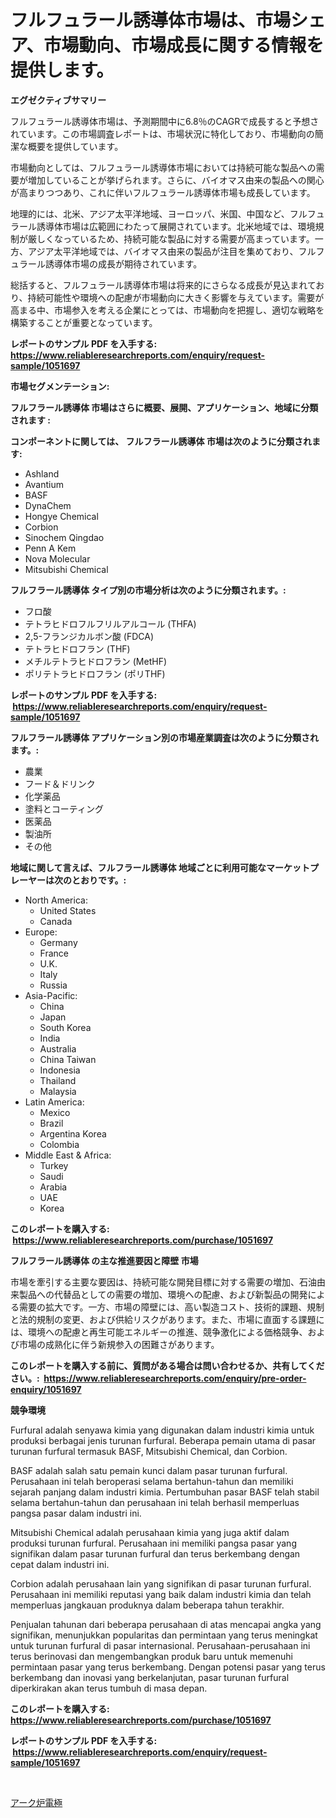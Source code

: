 <p><h1>フルフュラール誘導体市場は、市場シェア、市場動向、市場成長に関する情報を提供します。</h1></p><p><strong>エグゼクティブサマリー</strong></p>
<p><p>フルフュラール誘導体市場は、予測期間中に6.8％のCAGRで成長すると予想されています。この市場調査レポートは、市場状況に特化しており、市場動向の簡潔な概要を提供しています。</p><p>市場動向としては、フルフュラール誘導体市場においては持続可能な製品への需要が増加していることが挙げられます。さらに、バイオマス由来の製品への関心が高まりつつあり、これに伴いフルフュラール誘導体市場も成長しています。</p><p>地理的には、北米、アジア太平洋地域、ヨーロッパ、米国、中国など、フルフュラール誘導体市場は広範囲にわたって展開されています。北米地域では、環境規制が厳しくなっているため、持続可能な製品に対する需要が高まっています。一方、アジア太平洋地域では、バイオマス由来の製品が注目を集めており、フルフュラール誘導体市場の成長が期待されています。</p><p>総括すると、フルフュラール誘導体市場は将来的にさらなる成長が見込まれており、持続可能性や環境への配慮が市場動向に大きく影響を与えています。需要が高まる中、市場参入を考える企業にとっては、市場動向を把握し、適切な戦略を構築することが重要となっています。</p></p>
<p><strong>レポートのサンプル PDF を入手する: <a href="https://www.reliableresearchreports.com/enquiry/request-sample/1051697">https://www.reliableresearchreports.com/enquiry/request-sample/1051697</a></strong></p>
<p><strong>市場セグメンテーション:</strong></p>
<p><strong> フルフラール誘導体 市場はさらに概要、展開、アプリケーション、地域に分類されます :</strong></p>
<p><strong>コンポーネントに関しては、 フルフラール誘導体 市場は次のように分類されます: &nbsp;</strong></p>
<p><ul><li>Ashland</li><li>Avantium</li><li>BASF</li><li>DynaChem</li><li>Hongye Chemical</li><li>Corbion</li><li>Sinochem Qingdao</li><li>Penn A Kem</li><li>Nova Molecular</li><li>Mitsubishi Chemical</li></ul></p>
<p><strong> フルフラール誘導体 タイプ別の市場分析は次のように分類されます。:</strong></p>
<p><ul><li>フロ酸</li><li>テトラヒドロフルフリルアルコール (THFA)</li><li>2,5-フランジカルボン酸 (FDCA)</li><li>テトラヒドロフラン (THF)</li><li>メチルテトラヒドロフラン (MetHF)</li><li>ポリテトラヒドロフラン (ポリTHF)</li></ul></p>
<p><strong>レポートのサンプル PDF を入手する: &nbsp;<a href="https://www.reliableresearchreports.com/enquiry/request-sample/1051697">https://www.reliableresearchreports.com/enquiry/request-sample/1051697</a></strong></p>
<p><strong> フルフラール誘導体 アプリケーション別の市場産業調査は次のように分類されます。:</strong></p>
<p><ul><li>農業</li><li>フード＆ドリンク</li><li>化学薬品</li><li>塗料とコーティング</li><li>医薬品</li><li>製油所</li><li>その他</li></ul></p>
<p><strong>地域に関して言えば、フルフラール誘導体 地域ごとに利用可能なマーケットプレーヤーは次のとおりです。:</strong></p>
<p><ul>
    <li>
        North America:
        <ul>
            <li>United States</li>
            <li>Canada</li>
        </ul>
    </li>
    <li>
        Europe:
        <ul>
            <li>Germany</li>
            <li>France</li>
            <li>U.K.</li>
            <li>Italy</li>
            <li>Russia</li>
        </ul>
    </li>
    <li>
        Asia-Pacific:
        <ul>
            <li>China</li>
            <li>Japan</li>
            <li>South Korea</li>
            <li>India</li>
            <li>Australia</li>
            <li>China Taiwan</li>
            <li>Indonesia</li>
            <li>Thailand</li>
            <li>Malaysia</li>
        </ul>
    </li>
    <li>
        Latin America:
        <ul>
            <li>Mexico</li>
            <li>Brazil</li>
            <li>Argentina Korea</li>
            <li>Colombia</li>
        </ul>
    </li>
    <li>
        Middle East & Africa:
        <ul>
            <li>Turkey</li>
            <li>Saudi</li>
            <li>Arabia</li>
            <li>UAE</li>
            <li>Korea</li>
        </ul>
    </li>
    </ul></p>
<p><strong>このレポートを購入する: &nbsp;<a href="https://www.reliableresearchreports.com/purchase/1051697">https://www.reliableresearchreports.com/purchase/1051697</a></strong></p>
<p><strong>フルフラール誘導体 の主な推進要因と障壁 市場</strong></p>
<p><p>市場を牽引する主要な要因は、持続可能な開発目標に対する需要の増加、石油由来製品への代替品としての需要の増加、環境への配慮、および新製品の開発による需要の拡大です。一方、市場の障壁には、高い製造コスト、技術的課題、規制と法的規制の変更、および供給リスクがあります。また、市場に直面する課題には、環境への配慮と再生可能エネルギーの推進、競争激化による価格競争、および市場の成熟化に伴う新規参入の困難さがあります。</p></p>
<p><strong>このレポートを購入する前に、質問がある場合は問い合わせるか、共有してください。:&nbsp; <a href="https://www.reliableresearchreports.com/enquiry/pre-order-enquiry/1051697">https://www.reliableresearchreports.com/enquiry/pre-order-enquiry/1051697</a></strong></p>
<p><strong>競争環境</strong></p>
<p><p>Furfural adalah senyawa kimia yang digunakan dalam industri kimia untuk produksi berbagai jenis turunan furfural. Beberapa pemain utama di pasar turunan furfural termasuk BASF, Mitsubishi Chemical, dan Corbion.</p><p>BASF adalah salah satu pemain kunci dalam pasar turunan furfural. Perusahaan ini telah beroperasi selama bertahun-tahun dan memiliki sejarah panjang dalam industri kimia. Pertumbuhan pasar BASF telah stabil selama bertahun-tahun dan perusahaan ini telah berhasil memperluas pangsa pasar dalam industri ini.</p><p>Mitsubishi Chemical adalah perusahaan kimia yang juga aktif dalam produksi turunan furfural. Perusahaan ini memiliki pangsa pasar yang signifikan dalam pasar turunan furfural dan terus berkembang dengan cepat dalam industri ini.</p><p>Corbion adalah perusahaan lain yang signifikan di pasar turunan furfural. Perusahaan ini memiliki reputasi yang baik dalam industri kimia dan telah memperluas jangkauan produknya dalam beberapa tahun terakhir.</p><p>Penjualan tahunan dari beberapa perusahaan di atas mencapai angka yang signifikan, menunjukkan popularitas dan permintaan yang terus meningkat untuk turunan furfural di pasar internasional. Perusahaan-perusahaan ini terus berinovasi dan mengembangkan produk baru untuk memenuhi permintaan pasar yang terus berkembang. Dengan potensi pasar yang terus berkembang dan inovasi yang berkelanjutan, pasar turunan furfural diperkirakan akan terus tumbuh di masa depan.</p></p>
<p><strong>このレポートを購入する: &nbsp; <a href="https://www.reliableresearchreports.com/purchase/1051697">https://www.reliableresearchreports.com/purchase/1051697</a></strong></p>
<p><strong>レポートのサンプル PDF を入手する: &nbsp;<a href="https://www.reliableresearchreports.com/enquiry/request-sample/1051697">https://www.reliableresearchreports.com/enquiry/request-sample/1051697</a></strong><strong></strong></p>
<p>&nbsp;</p>
<p><p><a href="https://medium.com/@jacksonmith1931/%E3%82%A2%E3%83%BC%E3%82%AF%E7%82%89%E9%9B%BB%E6%A5%B5%E5%B8%82%E5%A0%B4-%E7%A8%AE%E9%A1%9E-%E7%94%A8%E9%80%94-%E5%9C%B0%E7%90%86%E3%81%AB%E3%82%88%E3%82%8B%E5%8C%85%E6%8B%AC%E7%9A%84%E8%A9%95%E4%BE%A1-ccd68d82632a">アーク炉電極</a></p></p>